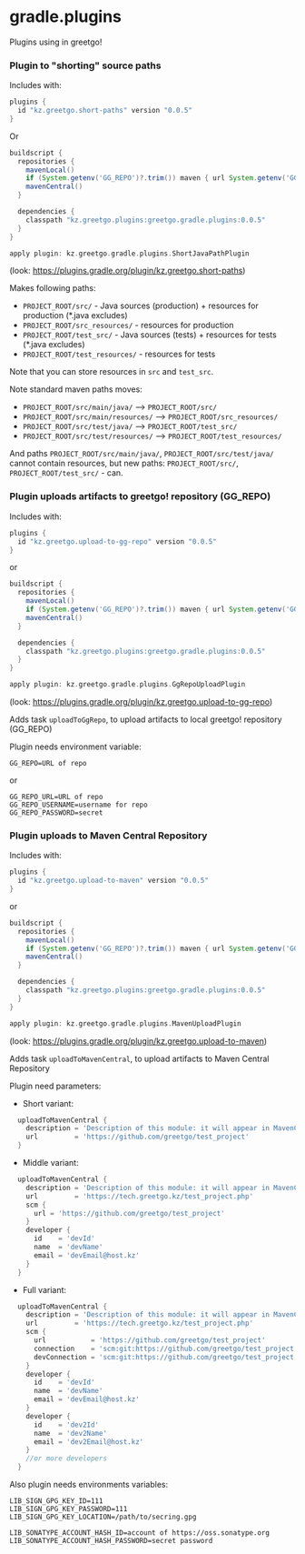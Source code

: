 # gradle.plugins

Plugins using in greetgo!

### Plugin to "shorting" source paths

Includes with:

```groovy
plugins {
  id "kz.greetgo.short-paths" version "0.0.5"
}
```

Or

```groovy
buildscript {
  repositories {
    mavenLocal()
    if (System.getenv('GG_REPO')?.trim()) maven { url System.getenv('GG_REPO') }
    mavenCentral()
  }

  dependencies {
    classpath "kz.greetgo.plugins:greetgo.gradle.plugins:0.0.5"
  }
}

apply plugin: kz.greetgo.gradle.plugins.ShortJavaPathPlugin
```

(look: https://plugins.gradle.org/plugin/kz.greetgo.short-paths)

Makes following paths:

* `PROJECT_ROOT/src/` - Java sources (production) + resources for production (*.java excludes)
* `PROJECT_ROOT/src_resources/` - resources for production
* `PROJECT_ROOT/test_src/` - Java sources (tests) + resources for tests (*.java excludes)
* `PROJECT_ROOT/test_resources/` - resources for tests

Note that you can store resources in `src` and `test_src`.

Note standard maven paths moves:

* `PROJECT_ROOT/src/main/java/` ⟶ `PROJECT_ROOT/src/`
* `PROJECT_ROOT/src/main/resources/` ⟶ `PROJECT_ROOT/src_resources/`
* `PROJECT_ROOT/src/test/java/` ⟶ `PROJECT_ROOT/test_src/`
* `PROJECT_ROOT/src/test/resources/` ⟶ `PROJECT_ROOT/test_resources/`

And paths `PROJECT_ROOT/src/main/java/`, `PROJECT_ROOT/src/test/java/` cannot contain resources, but
new paths: `PROJECT_ROOT/src/`, `PROJECT_ROOT/test_src/` - can.

### Plugin uploads artifacts to greetgo! repository (GG_REPO)

Includes with:

```groovy
plugins {
  id "kz.greetgo.upload-to-gg-repo" version "0.0.5"
}
```

or

```groovy
buildscript {
  repositories {
    mavenLocal()
    if (System.getenv('GG_REPO')?.trim()) maven { url System.getenv('GG_REPO') }
    mavenCentral()
  }

  dependencies {
    classpath "kz.greetgo.plugins:greetgo.gradle.plugins:0.0.5"
  }
}

apply plugin: kz.greetgo.gradle.plugins.GgRepoUploadPlugin
```

(look: https://plugins.gradle.org/plugin/kz.greetgo.upload-to-gg-repo)

Adds task `uploadToGgRepo`, to upload artifacts to local greetgo! repository (GG_REPO)

Plugin needs environment variable:
```
GG_REPO=URL of repo
```

or

```
GG_REPO_URL=URL of repo
GG_REPO_USERNAME=username for repo
GG_REPO_PASSWORD=secret
```

### Plugin uploads to Maven Central Repository

Includes with:

```groovy
plugins {
  id "kz.greetgo.upload-to-maven" version "0.0.5"
}
```

or

```groovy
buildscript {
  repositories {
    mavenLocal()
    if (System.getenv('GG_REPO')?.trim()) maven { url System.getenv('GG_REPO') }
    mavenCentral()
  }

  dependencies {
    classpath "kz.greetgo.plugins:greetgo.gradle.plugins:0.0.5"
  }
}

apply plugin: kz.greetgo.gradle.plugins.MavenUploadPlugin
```

(look: https://plugins.gradle.org/plugin/kz.greetgo.upload-to-maven)

Adds task `uploadToMavenCentral`, to upload artifacts to Maven Central Repository

Plugin need parameters:

* Short variant:
```groovy
  uploadToMavenCentral {
    description = 'Description of this module: it will appear in MavenCentral'
    url         = 'https://github.com/greetgo/test_project'
  }
```
* Middle variant:
```groovy
  uploadToMavenCentral {
    description = 'Description of this module: it will appear in MavenCentral'
    url         = 'https://tech.greetgo.kz/test_project.php'
    scm {
      url = 'https://github.com/greetgo/test_project'
    }
    developer {
      id    = 'devId'
      name  = 'devName'
      email = 'devEmail@host.kz'
    }
  }
```
* Full variant:
```groovy
  uploadToMavenCentral {
    description = 'Description of this module: it will appear in MavenCentral'
    url         = 'https://tech.greetgo.kz/test_project.php'
    scm {
      url           = 'https://github.com/greetgo/test_project'
      connection    = 'scm:git:https://github.com/greetgo/test_project'
      devConnection = 'scm:git:https://github.com/greetgo/test_project'
    }
    developer {
      id    = 'devId'
      name  = 'devName'
      email = 'devEmail@host.kz'
    }
    developer {
      id    = 'dev2Id'
      name  = 'dev2Name'
      email = 'dev2Email@host.kz'
    }
    //or more developers
  }
```

Also plugin needs environments variables:
```
LIB_SIGN_GPG_KEY_ID=111
LIB_SIGN_GPG_KEY_PASSWORD=111
LIB_SIGN_GPG_KEY_LOCATION=/path/to/secring.gpg

LIB_SONATYPE_ACCOUNT_HASH_ID=account of https://oss.sonatype.org
LIB_SONATYPE_ACCOUNT_HASH_PASSWORD=secret password
```
